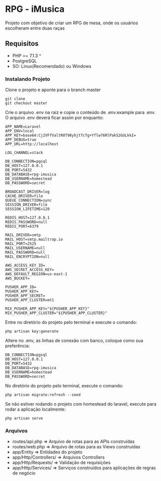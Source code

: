 # RPG - iMusica

Projeto com objetivo de criar um RPG de mesa, onde os usuários escolheram entre duas raças

## Requisitos
* PHP >= 7.1.3 ^
* PostgreSQL
* SO: Linux(Recomendado) ou Windows

### Instalando Projeto

Clone o projeto e aponte para o branch master

```
git clone 
git checkout master
```

Crie o arquivo .env na raiz e copie o conteúdo de .env.example para .env.<br>
O arquivo .env deverá ficar assim por enquanto:
```
APP_NAME=Laravel
APP_ENV=local
APP_KEY=base64:Cj2VFfValtR8T98yhjtTcTg+Yflw76RlPakS2GULkkI=
APP_DEBUG=true
APP_URL=http://localhost

LOG_CHANNEL=stack

DB_CONNECTION=pgsql
DB_HOST=127.0.0.1
DB_PORT=5432
DB_DATABASE=rpg-imusica
DB_USERNAME=homestead
DB_PASSWORD=secret

BROADCAST_DRIVER=log
CACHE_DRIVER=file
QUEUE_CONNECTION=sync
SESSION_DRIVER=file
SESSION_LIFETIME=120

REDIS_HOST=127.0.0.1
REDIS_PASSWORD=null
REDIS_PORT=6379

MAIL_DRIVER=smtp
MAIL_HOST=smtp.mailtrap.io
MAIL_PORT=2525
MAIL_USERNAME=null
MAIL_PASSWORD=null
MAIL_ENCRYPTION=null

AWS_ACCESS_KEY_ID=
AWS_SECRET_ACCESS_KEY=
AWS_DEFAULT_REGION=us-east-1
AWS_BUCKET=

PUSHER_APP_ID=
PUSHER_APP_KEY=
PUSHER_APP_SECRET=
PUSHER_APP_CLUSTER=mt1

MIX_PUSHER_APP_KEY="${PUSHER_APP_KEY}"
MIX_PUSHER_APP_CLUSTER="${PUSHER_APP_CLUSTER}"
```

Entre no diretório do projeto pelo terminal e execute o comando:
```
php artisan key:generate 
```

Altere no .env, as linhas de conexão com banco, coloque como sua preferência:

```
DB_CONNECTION=pgsql
DB_HOST=127.0.0.1
DB_PORT=5432
DB_DATABASE=rpg-imusica
DB_USERNAME=homestead
DB_PASSWORD=secret
```

No diretório do projeto pelo terminal, execute o comando:

```
php artisan migrate:refresh --seed
```

Se não estiver rodando o projeto com homestead do laravel, execute para rodar a aplicação localmente:
```
php artisan serve
```

### Arquivos

* routes/api.php => Arquivo de rotas para as APIs construídas
* routes/web.php => Arquivo de rotas para as Views construídas
* app/Entity => Entidades do projeto
* app/Http/Controllers/ => Arquivos Controllers
* app/Http/Requests/ => Validação de requisições
* app/Http/Services/ => Serviços construídos para aplicações de regras de negócio

